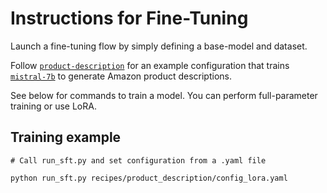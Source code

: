 
# Instructions for Fine-Tuning

Launch a fine-tuning flow by simply defining a base-model and dataset. 

Follow [`product-description`](./recipes/product_description/) for an example configuration that trains [`mistral-7b`](https://huggingface.co/mistralai/Mistral-7B-v0.1) to generate Amazon product descriptions.

See below for commands to train a model. You can perform full-parameter training or use LoRA.

## Training example

```shell
# Call run_sft.py and set configuration from a .yaml file

python run_sft.py recipes/product_description/config_lora.yaml
```
